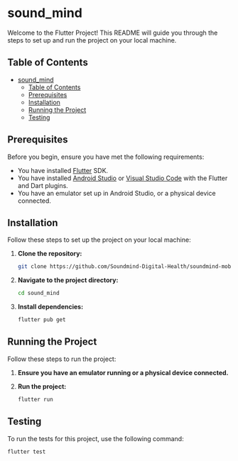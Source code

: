 # sound_mind

Welcome to the Flutter Project! This README will guide you through the steps to set up and run the project on your local machine.

## Table of Contents
- [sound\_mind](#sound_mind)
  - [Table of Contents](#table-of-contents)
  - [Prerequisites](#prerequisites)
  - [Installation](#installation)
  - [Running the Project](#running-the-project)
  - [Testing](#testing)

## Prerequisites

Before you begin, ensure you have met the following requirements:

- You have installed [Flutter](https://flutter.dev/docs/get-started/install) SDK.
- You have installed [Android Studio](https://developer.android.com/studio) or [Visual Studio Code](https://code.visualstudio.com/) with the Flutter and Dart plugins.
- You have an emulator set up in Android Studio, or a physical device connected.

## Installation

Follow these steps to set up the project on your local machine:

1. **Clone the repository:**

    ```bash
    git clone https://github.com/Soundmind-Digital-Health/soundmind-mobile-app.git
    ```

2. **Navigate to the project directory:**

    ```bash
    cd sound_mind
    ```

3. **Install dependencies:**

    ```bash
    flutter pub get
    ```

## Running the Project

Follow these steps to run the project:

1. **Ensure you have an emulator running or a physical device connected.**

2. **Run the project:**

    ```bash
    flutter run
    ```

## Testing

To run the tests for this project, use the following command:

```bash
flutter test
```
